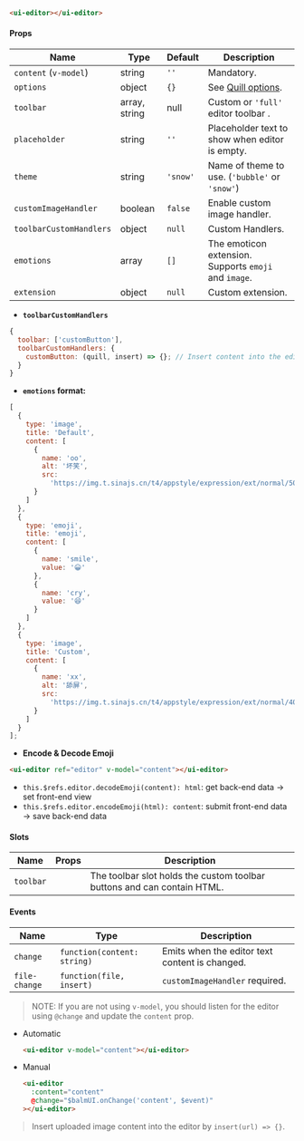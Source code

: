 ```html
<ui-editor></ui-editor>
```

#### Props

| Name                    | Type          | Default  | Description                                                           |
| ----------------------- | ------------- | -------- | --------------------------------------------------------------------- |
| `content` (`v-model`)   | string        | `''`     | Mandatory.                                                            |
| `options`               | object        | `{}`     | See [Quill options](https://quilljs.com/docs/configuration/#options). |
| `toolbar`               | array, string | null     | Custom or `'full'` editor toolbar .                                   |
| `placeholder`           | string        | `''`     | Placeholder text to show when editor is empty.                        |
| `theme`                 | string        | `'snow'` | Name of theme to use. (`'bubble'` or `'snow'`)                        |
| `customImageHandler`    | boolean       | `false`  | Enable custom image handler.                                          |
| `toolbarCustomHandlers` | object        | `null`   | Custom Handlers.                                                      |
| `emotions`              | array         | `[]`     | The emoticon extension. Supports `emoji` and `image`.                 |
| `extension`             | object        | `null`   | Custom extension.                                                     |

- **`toolbarCustomHandlers`**

```js
{
  toolbar: ['customButton'],
  toolbarCustomHandlers: {
    customButton: (quill, insert) => {}; // Insert content into the editor by `insert(value) => {}`
  }
}
```

- **`emotions` format:**

```js
[
  {
    type: 'image',
    title: 'Default',
    content: [
      {
        name: 'oo',
        alt: '坏笑',
        src:
          'https://img.t.sinajs.cn/t4/appstyle/expression/ext/normal/50/pcmoren_huaixiao_org.png'
      }
    ]
  },
  {
    type: 'emoji',
    title: 'emoji',
    content: [
      {
        name: 'smile',
        value: '😀'
      },
      {
        name: 'cry',
        value: '😆'
      }
    ]
  },
  {
    type: 'image',
    title: 'Custom',
    content: [
      {
        name: 'xx',
        alt: '舔屏',
        src:
          'https://img.t.sinajs.cn/t4/appstyle/expression/ext/normal/40/pcmoren_tian_org.png'
      }
    ]
  }
];
```

- **Encode & Decode Emoji**

```html
<ui-editor ref="editor" v-model="content"></ui-editor>
```

- `this.$refs.editor.decodeEmoji(content): html`: get back-end data → set front-end view
- `this.$refs.editor.encodeEmoji(html): content`: submit front-end data → save back-end data

#### Slots

| Name      | Props | Description                                                             |
| --------- | ----- | ----------------------------------------------------------------------- |
| `toolbar` |       | The toolbar slot holds the custom toolbar buttons and can contain HTML. |

#### Events

| Name          | Type                        | Description                                    |
| ------------- | --------------------------- | ---------------------------------------------- |
| `change`      | `function(content: string)` | Emits when the editor text content is changed. |
| `file-change` | `function(file, insert)`    | `customImageHandler` required.                 |

> NOTE: If you are not using `v-model`, you should listen for the editor using `@change` and update the `content` prop.

- Automatic
  ```html
  <ui-editor v-model="content"></ui-editor>
  ```
- Manual
  ```html
  <ui-editor
    :content="content"
    @change="$balmUI.onChange('content', $event)"
  ></ui-editor>
  ```

> Insert uploaded image content into the editor by `insert(url) => {}`.
